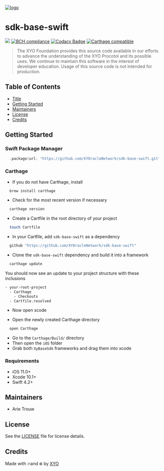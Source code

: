 [logo]: https://cdn.xy.company/img/brand/XYO_full_colored.png

[![logo]](https://xyo.network)

# sdk-base-swift

![](https://github.com/XYOracleNetwork/sdk-base-swift/workflows/Base%20Build/badge.svg)
[![BCH compliance](https://bettercodehub.com/edge/badge/XYOracleNetwork/sdk-base-swift?branch=master&token=0c95939d44cd72eb10c7a4391e99343599ed0c44)](https://bettercodehub.com/) [![Codacy Badge](https://api.codacy.com/project/badge/Grade/f0e5f13a91e84387995f21225d9ac962)](https://www.codacy.com?utm_source=github.com&utm_medium=referral&utm_content=XYOracleNetwork/sdk-base-swift&utm_campaign=Badge_Grade) [![Carthage compatible](https://img.shields.io/badge/Carthage-compatible-4BC51D.svg?style=flat)](https://github.com/Carthage/Carthage)

> The XYO Foundation provides this source code available in our efforts to advance the understanding of the XYO Procotol and its possible uses. We continue to maintain this software in the interest of developer education. Usage of this source code is not intended for production.

## Table of Contents

-   [Title](#sdk-base-swift)
-   [Getting Started](#getting-started)
-   [Maintainers](#maintainers)
-   [License](#license)
-   [Credits](#credits)

## Getting Started

### Swift Package Manager

```swift
  .package(url: "https://github.com/XYOracleNetwork/sdk-base-swift.git", from: "1.0.4")
```

### Carthage

-   If you do not have Carthage, install

```sh
  brew install carthage
```

-   Check for the most recent version if necessary

```sh
  carthage version
```

-   Create a Cartfile in the root directory of your project

```sh
  touch Cartfile
```

-   In your Cartfile, add `sdk-base-swift` as a dependency

```sh
  github "https://github.com/XYOracleNetwork/sdk-base-swift"
```

-   Clone the `sdk-base-swift` dependency and build it into a framework

```sh
  carthage update
```

You should now see an update to your project structure with these inclusions

```sh
- your-root-project
  - Carthage
    - Checkouts
  - Cartfile.resolved
```

-   Now open xcode 

-   Open the newly created Carthage directory 

```sh
  open Carthage
```

-   Go to the `Carthage/Build/` directory
-   Then open the `iOS` folder
-   Grab both `XyBaseSdk` frameworks and drag them into xcode

### Requirements

-   iOS 11.0+
-   Xcode 10.1+
-   Swift 4.2+

## Maintainers

-   Arie Trouw

## License

See the [LICENSE](LICENSE) file for license details.

## Credits

Made with 🔥and ❄️ by [XYO](https://www.xyo.network)
